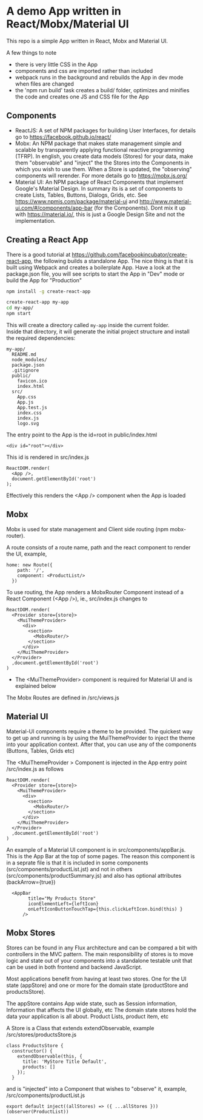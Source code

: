 # A demo App written in React/Mobx/Material UI
This repo is a simple App written in React, Mobx and Material UI.

A few things to note
- there is very little CSS in the App
- components and css are imported rather than included
- webpack runs in the background and rebuilds the App in dev mode when files are changed
- the 'npm run build' task creates a build/ folder, optimizes and minifies the code and creates one JS and CSS file for the App

## Components
- ReactJS: A set of NPM packages for building User Interfaces, for details go to https://facebook.github.io/react/ 
- Mobx: An NPM package that makes state management simple and scalable by transparently applying functional reactive programming (TFRP). In english, you create data models (Stores) for your data, make them "observable" and "inject" the the Stores into the Components in which you wish to use them. When a Store is updated, the "observing" components will rerender. For more details go to https://mobx.js.org/
- Material UI: An NPM package of React Components that implement Google's Material Design. In summary its is a set of components to create Lists, Tables, Buttons, Dialogs, Grids, etc. See https://www.npmjs.com/package/material-ui and http://www.material-ui.com/#/components/app-bar (for the Components). Dont mix it up with https://material.io/, this is just a Google Design Site and not the implementation.

## Creating a React App
There is a good tutorial at https://github.com/facebookincubator/create-react-app, the following builds a standalone App. The nice thing is that it is built using Webpack and creates a boilerplate App. Have a look at the package.json file, you will see scripts to start the App in "Dev" mode or build the App for "Production"

```sh
npm install -g create-react-app

create-react-app my-app
cd my-app/
npm start
```

This will create a directory called `my-app` inside the current folder.<br>
Inside that directory, it will generate the initial project structure and install the required dependencies:

```
my-app/
  README.md
  node_modules/
  package.json
  .gitignore
  public/
    favicon.ico
    index.html
  src/
    App.css
    App.js
    App.test.js
    index.css
    index.js
    logo.svg
```

The entry point to the App is the id=root in public/index.html
```
<div id="root"></div>
```

This id is rendered in src/index.js
```
ReactDOM.render(
  <App />,
  document.getElementById('root')
);
```

Effectively this renders the \<App /\> component when the App is loaded

## Mobx
Mobx is used for state management and Client side routing (npm mobx-router).

A route consists of a route name, path and the react component to render the UI, example,

```
home: new Route({
    path: '/',
    component: <ProductList/>
  })
```

To use routing, the App renders a MobxRouter Component instead of a React Component (\<App /\>), ie., src/index.js changes to
```
ReactDOM.render(
  <Provider store={store}>
    <MuiThemeProvider>
      <div>
        <section>
          <MobxRouter/>
        </section>
      </div>
    </MuiThemeProvider>
  </Provider>
  ,document.getElementById('root')
)
```
* The \<MuiThemeProvider\> component is required for Material UI and is explained below

The Mobx Routes are defined in /src/views.js

## Material UI
Material-UI components require a theme to be provided. The quickest way to get up and running is by using the MuiThemeProvider to inject the theme into your application context. After that, you can use any of the components (Buttons, Tables, Grids etc)

The \<MuiThemeProvider \> Component is injected in the App entry point /src/index.js as follows

```
ReactDOM.render(
  <Provider store={store}>
    <MuiThemeProvider>
      <div>
        <section>
          <MobxRouter/>
        </section>
      </div>
    </MuiThemeProvider>
  </Provider>
  ,document.getElementById('root')
)
```
An example of a Material UI component is in src/components/appBar.js. This is the App Bar at the top of some pages. The reason this component is in a seprate file is that it is included in some components (src/components/productList.jst) and not in others (src/components/productSummary.js) and also has optional attributes (backArrow={true})

```
  <AppBar
        title="My Products Store"
        iconElementLeft={leftIcon}
        onLeftIconButtonTouchTap={this.clickLeftIcon.bind(this) }
      />
```
## Mobx Stores
Stores can be found in any Flux architecture and can be compared a bit with controllers in the MVC pattern. The main responsibility of stores is to move logic and state out of your components into a standalone testable unit that can be used in both frontend and backend JavaScript.

Most applications benefit from having at least two stores. One for the UI state (appStore) and one or more for the domain state (productStore and productsStore).

The appStore contains App wide state, such as Session information, Information that affects the UI globally, etc
The domain state stores hold the data your application is all about. Product Lists, product item, etc

A Store is a Class that extends extendObservable, example /src/stores/productsStore.js

```
class ProductsStore {
  constructor() {
    extendObservable(this, {
      title: 'MyStore Title Default',
      products: []
    });
  }
```
and is "injected" into a Component that wishes to "observe" it, example, /src/components/productList.js

```
export default inject((allStores) => ({ ...allStores }))(observer(ProductList))
```


